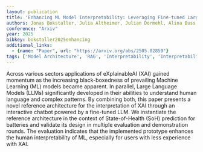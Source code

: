 ```yaml
---
layout: publication
title: 'Enhancing ML Model Interpretability: Leveraging Fine-tuned Large Language Models For Better Understanding Of AI'
authors: Jonas Bokstaller, Julia Altheimer, Julian Dormehl, Alina Buss, Jasper Wiltfang, Johannes Schneider, Maximilian Röglinger
conference: "Arxiv"
year: 2025
bibkey: bokstaller2025enhancing
additional_links:
  - {name: "Paper", url: "https://arxiv.org/abs/2505.02859"}
tags: ['Model Architecture', 'RAG', 'Interpretability', 'Interpretability and Explainability', 'Applications']
---
```

Across various sectors applications of eXplainableAI (XAI) gained momentum as
the increasing black-boxedness of prevailing Machine Learning (ML) models
became apparent. In parallel, Large Language Models (LLMs) significantly
developed in their abilities to understand human language and complex patterns.
By combining both, this paper presents a novel reference architecture for the
interpretation of XAI through an interactive chatbot powered by a fine-tuned
LLM. We instantiate the reference architecture in the context of
State-of-Health (SoH) prediction for batteries and validate its design in
multiple evaluation and demonstration rounds. The evaluation indicates that the
implemented prototype enhances the human interpretability of ML, especially for
users with less experience with XAI.
